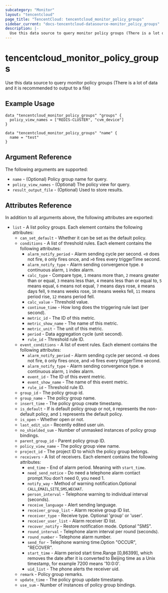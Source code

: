 ```yaml
---
subcategory: "Monitor"
layout: "tencentcloud"
page_title: "TencentCloud: tencentcloud_monitor_policy_groups"
sidebar_current: "docs-tencentcloud-datasource-monitor_policy_groups"
description: |-
  Use this data source to query monitor policy groups (There is a lot of data and it is recommended to output to a file)
---
```


# tencentcloud_monitor_policy_groups

Use this data source to query monitor policy groups (There is a lot of data and it is recommended to output to a file)

## Example Usage

```hcl
data "tencentcloud_monitor_policy_groups" "groups" {
  policy_view_names = ["REDIS-CLUSTER", "cvm_device"]
}

data "tencentcloud_monitor_policy_groups" "name" {
  name = "test"
}
```

## Argument Reference

The following arguments are supported:

* `name` - (Optional) Policy group name for query.
* `policy_view_names` - (Optional) The policy view for query.
* `result_output_file` - (Optional) Used to store results.

## Attributes Reference

In addition to all arguments above, the following attributes are exported:

* `list` - A list policy groups. Each element contains the following attributes:
  * `can_set_default` - Whether it can be set as the default policy.
  * `conditions` - A list of threshold rules. Each element contains the following attributes:
    * `alarm_notify_period` - Alarm sending cycle per second. `<0` does not fire, `0` only fires once, and `>0` fires every triggerTime second.
    * `alarm_notify_type` - Alarm sending convergence type. `0` continuous alarm, `1` index alarm.
    * `calc_type` - Compare type, `1` means more than, `2`  means greater than or equal, `3` means less than, `4` means less than or equal to, `5` means equal, `6` means not equal, `7` means days rose, `8` means days fell, `9` means weeks rose, `10` means weeks fell, `11` means period rise, `12` means period fell.
    * `calc_value` - Threshold value.
    * `continue_time` - How long does the triggering rule last (per second).
    * `metric_id` - The ID of this metric.
    * `metric_show_name` - The name of this metric.
    * `metric_unit` - The unit of this metric.
    * `period` - Data aggregation cycle (unit second).
    * `rule_id` - Threshold rule ID.
  * `event_conditions` - A list of event rules. Each element contains the following attributes:
    * `alarm_notify_period` - Alarm sending cycle per second. `<0` does not fire, `0` only fires once, and `>0` fires every triggerTime second.
    * `alarm_notify_type` - Alarm sending convergence type. `0` continuous alarm, `1` index alarm.
    * `event_id` - The ID of this event metric.
    * `event_show_name` - The name of this event metric.
    * `rule_id` - Threshold rule ID.
  * `group_id` - The policy group id.
  * `group_name` - The policy group name.
  * `insert_time` - The policy group create timestamp.
  * `is_default` - If is default policy group or not, `0` represents the non-default policy, and `1` represents the default policy.
  * `is_open` - Whether open or not.
  * `last_edit_uin` - Recently edited user uin.
  * `no_shielded_sum` - Number of unmasked instances of policy group bindings.
  * `parent_group_id` - Parent policy group ID.
  * `policy_view_name` - The policy group view name.
  * `project_id` - The project ID to which the policy group belongs.
  * `receivers` - A list of receivers. Each element contains the following attributes:
    * `end_time` - End of alarm period. Meaning with `start_time`.
    * `need_send_notice` - Do need a telephone alarm contact prompt.You don't need 0, you need 1.
    * `notify_way` - Method of warning notification.Optional `CALL`,`EMAIL`,`SITE`,`SMS`,`WECHAT`.
    * `person_interval` - Telephone warning to individual interval (seconds).
    * `receive_language` - Alert sending language.
    * `receiver_group_list` - Alarm receive group ID list.
    * `receiver_type` - Receive type. Optional 'group' or 'user'.
    * `receiver_user_list` - Alarm receiver ID list.
    * `recover_notify` - Restore notification mode. Optional "SMS".
    * `round_interval` - Telephone alarm interval per round (seconds).
    * `round_number` - Telephone alarm number.
    * `send_for` - Telephone warning time.Option "OCCUR", "RECOVER".
    * `start_time` - Alarm period start time.Range [0,86399], which removes the date after it is converted to Beijing time as a Unix timestamp, for example 7200 means '10:0:0'.
    * `uid_list` - The phone alerts the receiver uid.
  * `remark` - Policy group remarks.
  * `update_time` - The policy group update timestamp.
  * `use_sum` - Number of instances of policy group bindings.


